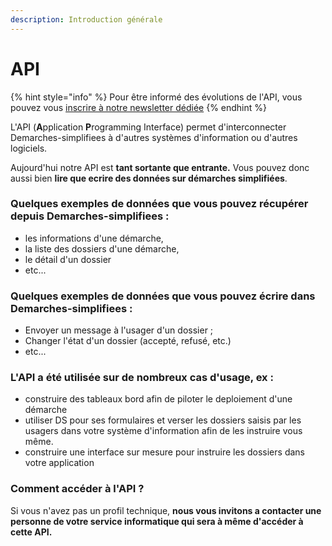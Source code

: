 ```yaml
---
description: Introduction générale
---
```


# API

{% hint style="info" %}
Pour être informé des évolutions de l'API, vous pouvez vous [inscrire à notre newsletter dédiée](https://7b97debb.sibforms.com/serve/MUIEAOpYNmRDuQF5Ib0fqC2aNgJW1j\_5EkA8AUkO6UBxCpofKKXPFNSiCInma2JfRsXGchOns5RZ0UWYVbC-8utoVRMT1wK\_1JRH7o0tbP-DQ07YtTsmkotgdSobF2n4MemAagXAO1mhB1vx3vqxijaSUYKnu-kg6O-1\_l7WcTNLdgHoQM1EfkJjaVpc3TPvaOYgj6Uk35dqi86-)
{% endhint %}

L'API (**A**pplication **P**rogramming Interface) permet d'interconnecter Demarches-simplifiees à d'autres systèmes d'information ou d'autres logiciels.&#x20;

Aujourd'hui notre API est **tant sortante que entrante.** Vous pouvez donc aussi bien **lire que ecrire des données sur démarches simplifiées**.

### Quelques exemples de données que vous pouvez récupérer depuis Demarches-simplifiees  :

* les informations d'une démarche,
* la liste des dossiers d'une démarche,
* le détail d'un dossier
* etc...

### Quelques exemples de données que vous pouvez écrire dans Demarches-simplifiees :

* Envoyer un message à l'usager d'un dossier ;
* Changer l'état d'un dossier (accepté, refusé, etc.)
* etc...

### L'API a été utilisée sur de nombreux cas d'usage, ex :&#x20;

* construire des tableaux bord afin de piloter le deploiement d'une démarche
* utiliser DS pour ses formulaires et verser les dossiers saisis par les usagers dans votre système d'information afin de les instruire vous même.
* construire une interface sur mesure pour instruire les dossiers dans votre application

### Comment accéder à l'API ?

Si vous n'avez pas un profil technique, **nous vous invitons a contacter une personne de votre service informatique qui sera à même d'accéder à cette API.**
